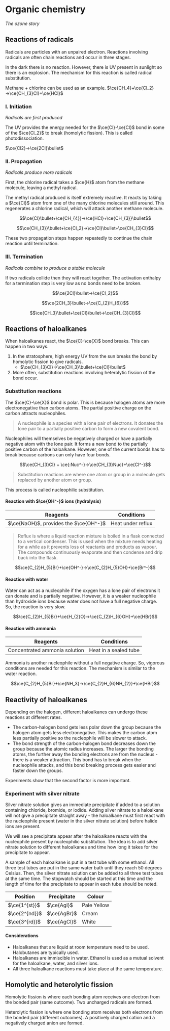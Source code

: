 # Organic chemistry
*The ozone story*

## Reactions of radicals

Radicals are particles with an unpaired electron. Reactions involving radicals are often chain reactions and occur in three stages.

In the dark there is no reaction. However, there is UV present in sunlight so there is an explosion. The mechanism for this reaction is called radical substitution.

Methane + chlorine can be used as an example. $\ce{CH_4}+\ce{Cl_2}→\ce{CH_{3}Cl}+\ce{HCl}$

### I. Initiation
*Radicals are first produced*

The UV provides the energy needed for the $\ce{Cl}-\ce{Cl}$ bond in some of the $\ce{Cl_2}$ to break (homolytic fission). This is called photodissociation.

$\ce{Cl2}→\ce{2Cl}\bullet$

### II. Propagation
*Radicals produce more radicals*

First, the chlorine radical takes a $\ce{H}$ atom from the methane molecule, leaving a methyl radical.

The methyl radical produced is itself extremely reactive. It reacts by taking a $\ce{Cl}$ atom from one of the many chlorine molecules still around. This regenerates a chlorine radical, which will attack another methane molecule.

$$\ce{Cl}\bullet+\ce{CH_{4}}→\ce{HCl}+\ce{CH_{3}}\bullet$$

$$\ce{CH_{3}}\bullet+\ce{Cl_2}→\ce{Cl}\bullet+\ce{CH_{3}Cl}$$

These two propagation steps happen repeatedly to continue the chain reaction until termination.

### III. Termination
*Radicals combine to produce a stable molecule*

If two radicals collide then they will react together. The activation enthalpy for a termination step is very low as no bonds need to be broken.

$$\ce{2Cl}\bullet→\ce{Cl_2}$$

$$\ce{2CH_3}\bullet→\ce{C_{2}H_{6}}$$

$$\ce{CH_3}\bullet+\ce{Cl}\bullet→\ce{CH_{3}Cl}$$

## Reactions of haloalkanes
When haloalkanes react, the $\ce{C}-\ce{X}$ bond breaks. This can happen in two ways.

1. In the stratosphere, high energy UV from the sun breaks the bond by homolytic fission to give radicals.
    * $\ce{CH_{3}Cl}→\ce{CH_3}\bullet+\ce{Cl}\bullet$
2. More often, substitution reactions involving heterolytic fission of the bond occur.

### Substitution reactions

The $\ce{C}-\ce{X}$ bond is polar. This is because halogen atoms are more electronegative than carbon atoms. The partial positive charge on the carbon attracts nucleophiles.

> A nucleophile is a species with a lone pair of electrons. It donates the lone pair to a partially positive carbon to form a new covalent bond.

Nucleophiles will themselves be negatively charged or have a partially negative atom with the lone pair. It forms a new bond to the partially positive carbon of the haloalkane. However, one of the current bonds has to break because carbons can only have four bonds.

$$\ce{CH_{3}Cl} + \ce{:Nuc^-}→\ce{CH_{3}Nuc}+\ce{Cl^-}$$

> Substitution reactions are where one atom or group in a molecule gets replaced by another atom or group.

This process is called nucleophilic substitution.

#### Reaction with $\ce{OH^-}$ ions (hydrolysis)

|Reagents|Conditions|
|---|---|
|$\ce{NaOH}$, provides the $\ce{OH^-}$|Heat under reflux|

> Reflux is where a liquid reaction mixture is boiled in a flask connected to a vertical condenser. This is used when the mixture needs heating for a while as it prevents loss of reactants and products as vapour. The compounds continuously evaporate and then condense and drip back into the flask.

$$\ce{C_{2}H_{5}Br}+\ce{OH^-}→\ce{C_{2}H_{5}OH}+\ce{Br^-}$$

#### Reaction with water

Water can act as a nucleophile if the oxygen has a lone pair of electrons it can donate and is partially negative. However, it is a weaker nucleophile than hydroxide ions because water does not have a full negative charge. So, the reaction is very slow.

$$\ce{C_{2}H_{5}Br}+\ce{H_{2}O}→\ce{C_{2}H_{6}OH}+\ce{HBr}$$

#### Reaction with ammonia

|Reagents|Conditions|
|---|---|
|Concentrated ammonia solution|Heat in a sealed tube|

Ammonia is another nucleophile without a full negative charge. So, vigorous conditions are needed for this reaction. The mechanism is similar to the water reaction.

$$\ce{C_{2}H_{5}Br}+\ce{NH_3}→\ce{C_{2}H_{6}NH_{2}}+\ce{HBr}$$

## Reactivity of haloalkanes

Depending on the halogen, different haloalkanes can undergo these reactions at different rates.

* The carbon-halogen bond gets less polar down the group because the halogen atom gets less electronegative. This makes the carbon atom less partially positive so the nucleophile will be slower to attack.
* The bond strength of the carbon-halogen bond decreases down the group because the atomic radius increases. The larger the bonding atoms, the further away the bonding electrons are from the nucleus - there is a weaker attraction. This bond has to break when the nucleophile attacks, and this bond breaking process gets easier and faster down the groups.

Experiments show that the second factor is more important.

### Experiment with silver nitrate

Silver nitrate solution gives an immediate precipitate if added to a solution containing chloride, bromide, or iodide. Adding silver nitrate to a haloalkane will not give a precipitate straight away - the haloalkane must first react with the nucleophile present (water in the silver nitrate solution) before halide ions are present.

We will see a precipitate appear after the haloalkane reacts with the nucleophile present by nucleophilic substitution. The idea is to add silver nitrate solution to different haloalkanes and time how long it takes for the precipitate to appear.

A sample of each haloalkane is put in a test tube with some ethanol. All three test tubes are put in the same water bath until they reach 50 degrees Celsius. Then, the silver nitrate solution can be added to all three test tubes at the same time. The stopwatch should be started at this time and the length of time for the precipitate to appear in each tube should be noted.

|Position|Precipitate|Colour|
|---|---|---|
|$\ce{1^{st}}$|$\ce{AgI}$|Pale Yellow|
|$\ce{2^{nd}}$|$\ce{AgBr}$|Cream|
|$\ce{3^{rd}}$|$\ce{AgCl}$|White|

#### Considerations

* Haloalkanes that are liquid at room temperature need to be used. Halobutanes are typically used.
* Haloalkanes are immiscible in water. Ethanol is used as a mutual solvent for the haloalkane, water, and silver ions.
* All three haloalkane reactions must take place at the same temperature.

## Homolytic and heterolytic fission

Homolytic fission is where each bonding atom receives one electron from the bonded pair (same outcome). Two uncharged radicals are formed.

Heterolytic fission is where one bonding atom receives both electrons from the bonded pair (different outcomes). A positively charged cation and a negatively charged anion are formed.
